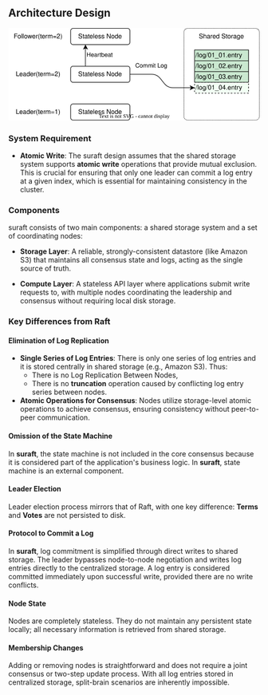 ## Architecture Design

![](assets/architecture.drawio.svg)
### System Requirement

- **Atomic Write**: The suraft design assumes that the shared storage system supports **atomic write** operations that provide mutual exclusion. This is crucial for ensuring that only one leader can commit a log entry at a given index, which is essential for maintaining consistency in the cluster.


### Components

suraft consists of two main components: a shared storage system and a set of coordinating nodes:

- **Storage Layer**: A reliable, strongly-consistent datastore (like Amazon S3) that maintains all consensus state and logs, acting as the single source of truth.

- **Compute Layer**: A stateless API layer where applications submit write requests to, with multiple nodes coordinating the leadership and consensus without requiring local disk storage.


### Key Differences from Raft

#### Elimination of Log Replication

- **Single Series of Log Entries**: There is only one series of log entries and it is stored centrally in shared storage (e.g., Amazon S3). Thus:
	- There is no Log Replication Between Nodes,
	- There is no **truncation** operation caused by conflicting log entry series between nodes.
- **Atomic Operations for Consensus**: Nodes utilize storage-level atomic operations to achieve consensus, ensuring consistency without peer-to-peer communication.


#### Omission of the State Machine

In **suraft**, the state machine is not included in the core consensus  because it is considered part of the application's business logic. In **suraft**, state machine is an external component.

#### Leader Election

Leader election process mirrors that of Raft, with one key difference: **Terms** and **Votes** are not persisted to disk.

#### Protocol to Commit a Log

In **suraft**, log commitment is simplified through direct writes to shared storage. The leader bypasses node-to-node negotiation and writes log entries directly to the centralized storage. A log entry is considered committed immediately upon successful write, provided there are no write conflicts.

#### Node State

Nodes are completely stateless. They do not maintain any persistent state locally; all necessary information is retrieved from shared storage.

#### Membership Changes

Adding or removing nodes is straightforward and does not require a joint consensus or two-step update process. With all log entries stored in centralized storage, split-brain scenarios are inherently impossible.